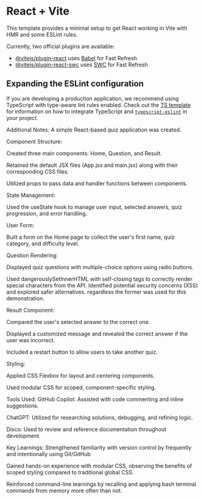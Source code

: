 # React + Vite

This template provides a minimal setup to get React working in Vite with HMR and some ESLint rules.

Currently, two official plugins are available:

- [@vitejs/plugin-react](https://github.com/vitejs/vite-plugin-react/blob/main/packages/plugin-react) uses [Babel](https://babeljs.io/) for Fast Refresh
- [@vitejs/plugin-react-swc](https://github.com/vitejs/vite-plugin-react/blob/main/packages/plugin-react-swc) uses [SWC](https://swc.rs/) for Fast Refresh

## Expanding the ESLint configuration

If you are developing a production application, we recommend using TypeScript with type-aware lint rules enabled. Check out the [TS template](https://github.com/vitejs/vite/tree/main/packages/create-vite/template-react-ts) for information on how to integrate TypeScript and [`typescript-eslint`](https://typescript-eslint.io) in your project.

Additional Notes:
A simple React-based quiz application was created.

Component Structure:

Created three main components: Home, Question, and Result.

Retained the default JSX files (App.jsx and main.jsx) along with their corresponding CSS files.

Utilized props to pass data and handler functions between components.

State Management:

Used the useState hook to manage user input, selected answers, quiz progression, and error handling.

User Form:

Built a form on the Home page to collect the user's first name, quiz category, and difficulty level.

Question Rendering:

Displayed quiz questions with multiple-choice options using radio buttons.

Used dangerouslySetInnerHTML with self-closing tags to correctly render special characters from the API. Identified potential security concerns (XSS) and explored safer alternatives. regardless the former was used for this demonstration.

Result Component:

Compared the user's selected answer to the correct one.

Displayed a customized message and revealed the correct answer if the user was incorrect.

Included a restart button to allow users to take another quiz.

Styling:

Applied CSS Flexbox for layout and centering components.

Used modular CSS for scoped, component-specific styling.

Tools Used:
GitHub Copilot: Assisted with code commenting and inline suggestions.

ChatGPT: Utilized for researching solutions, debugging, and refining logic.

Disco: Used to review and reference documentation throughout development.

Key Learnings:
Strengthened familiarity with version control by frequently and intentionally using Git/GitHub

Gained hands-on experience with modular CSS, observing the benefits of scoped styling compared to traditional global CSS.

Reinforced command-line learnings by recalling and applying bash terminal commands from memory more often than not.


